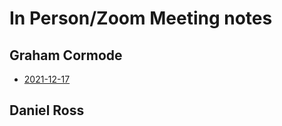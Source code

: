 # In Person/Zoom Meeting notes 

## Graham Cormode

* [2021-12-17](./2021_12_17.html)

## Daniel Ross

